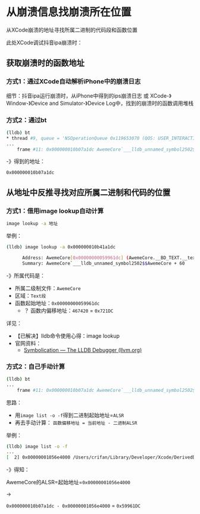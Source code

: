 # 从崩溃信息找崩溃所在位置

从XCode崩溃的地址寻找所属二进制的代码段和函数位置

此处XCode调试抖音ipa崩溃时：

## 获取崩溃时的函数地址

### 方式1：通过XCode自动解析iPhone中的崩溃日志

细节：抖音ipa运行崩溃时，从iPhone中得到的ips崩溃日志 或 XCode-》Window-》Device and Simulator-》Device Log中，找到的崩溃时的函数调用堆栈

### 方式2：通过bt

```bash
(lldb) bt
* thread #9, queue = 'NSOperationQueue 0x119653070 (QOS: USER_INTERACTIVE)', stop reason = signal SIGABRT
...
    frame #11: 0x000000010b07a1dc AwemeCore`___lldb_unnamed_symbol2502$$AwemeCore + 60
```

-》得到的地址：

`0x000000010b07a1dc`

## 从地址中反推寻找对应所属二进制和代码的位置

### 方式1：借用image lookup自动计算

```bash
image lookup -a 地址
```

举例：

```bash
(lldb) image lookup -a 0x000000010b41a1dc

      Address: AwemeCore[0x00000000059961dc] (AwemeCore.__BD_TEXT.__text + 467420)
      Summary: AwemeCore`___lldb_unnamed_symbol2502$$AwemeCore + 60
```

-》所属代码是：

* 所属二级制文件：`AwemeCore`
* 区域：`Text段`
* 函数起始地址：`0x00000000059961dc`
  * ？ 函数内偏移地址：`467420` = `0x721DC`

详见：

* 【已解决】lldb命令使用心得：image lookup
* 官网资料：
  * [Symbolication — The LLDB Debugger (llvm.org)](https://lldb.llvm.org/use/symbolication.html)

### 方式2：自己手动计算

```bash
(lldb) bt
...
    frame #11: 0x000000010b07a1dc AwemeCore`___lldb_unnamed_symbol2502$$AwemeCore + 60
```

思路：

* 用`image list -o -f`得到二进制起始地址=`ALSR`
* 再去手动计算： `函数偏移地址 = 当前地址 - 二进制ALSR`

举例：

```bash
(lldb) image list -o -f
...
[  2] 0x00000001056e4000 /Users/crifan/Library/Developer/Xcode/DerivedData/Aweme-ejnpzdlejfueeaffwupnpxokcaoj/Build/Products/Debug-iphoneos/Aweme.app/Frameworks/AwemeCore.framework/AwemeCore
```

-》得知：

AwemeCore的ALSR=起始地址=`0x00000001056e4000`

->

`0x000000010b07a1dc - 0x00000001056e4000` = `0x59961DC`

